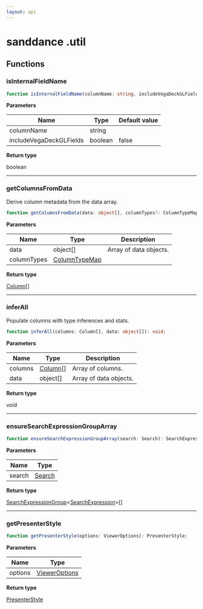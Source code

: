 ```yaml
---
layout: api
---
```


# sanddance .util

## Functions

### isInternalFieldName

```typescript
function isInternalFieldName(columnName: string, includeVegaDeckGLFields: boolean = false): boolean;
```

**Parameters**

| Name                    | Type    | Default value |
| ----------------------- | ------- | ------------- |
| columnName              | string  |               |
| includeVegaDeckGLFields | boolean | false         |

**Return type**

boolean

----------

### getColumnsFromData

Derive column metadata from the data array.

```typescript
function getColumnsFromData(data: object[], columnTypes?: ColumnTypeMap): Column[];
```

**Parameters**

| Name        | Type                                    | Description            |
| ----------- | --------------------------------------- | ---------------------- |
| data        | object[]                                | Array of data objects. |
| columnTypes | [ColumnTypeMap][InterfaceDeclaration-5] |                        |

**Return type**

[Column][InterfaceDeclaration-3][]

----------

### inferAll

Populate columns with type inferences and stats.

```typescript
function inferAll(columns: Column[], data: object[]): void;
```

**Parameters**

| Name    | Type                               | Description            |
| ------- | ---------------------------------- | ---------------------- |
| columns | [Column][InterfaceDeclaration-3][] | Array of columns.      |
| data    | object[]                           | Array of data objects. |

**Return type**

void

----------

### ensureSearchExpressionGroupArray

```typescript
function ensureSearchExpressionGroupArray(search: Search): SearchExpressionGroup<SearchExpression>[];
```

**Parameters**

| Name   | Type                             |
| ------ | -------------------------------- |
| search | [Search][TypeAliasDeclaration-3] |

**Return type**

[SearchExpressionGroup][InterfaceDeclaration-2]<[SearchExpression][InterfaceDeclaration-1]>[]

----------

### getPresenterStyle

```typescript
function getPresenterStyle(options: ViewerOptions): PresenterStyle;
```

**Parameters**

| Name    | Type                                     |
| ------- | ---------------------------------------- |
| options | [ViewerOptions][InterfaceDeclaration-24] |

**Return type**

[PresenterStyle][InterfaceDeclaration-48]

[NamespaceImport-3]: util#util
[FunctionDeclaration-6]: util#isinternalfieldname
[FunctionDeclaration-7]: util#getcolumnsfromdata
[InterfaceDeclaration-5]: types#columntypemap
[InterfaceDeclaration-3]: types#column
[FunctionDeclaration-8]: util#inferall
[InterfaceDeclaration-3]: types#column
[FunctionDeclaration-9]: util#ensuresearchexpressiongrouparray
[TypeAliasDeclaration-3]: types#search
[InterfaceDeclaration-1]: types#searchexpression
[InterfaceDeclaration-2]: types#searchexpressiongroup
[FunctionDeclaration-10]: util#getpresenterstyle
[InterfaceDeclaration-24]: types#vieweroptions
[InterfaceDeclaration-48]: vegadeckgl/types#presenterstyle